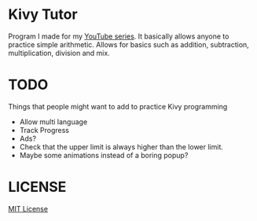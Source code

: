 Kivy Tutor
==========
Program I made for my [YouTube series](https://www.youtube.com/watch?v=qVL05_-Bmok&index=1&list=PL3kg5TcOuFlqHsEtDKneH56oHypWdHXwj).
It basically allows anyone to practice simple arithmetic.
Allows for basics such as addition, subtraction, multiplication, division and mix.

TODO
====
Things that people might want to add to practice Kivy programming

- Allow multi language
- Track Progress
- Ads?
- Check that the upper limit is always higher than the lower limit.
- Maybe some animations instead of a boring popup?

LICENSE
=======
[MIT License](LICENSE.md)
